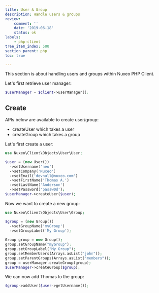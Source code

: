 ```yaml
---
title: User & Group
description: Handle users & groups
review:
    comment: ''
    date: '2019-06-18'
    status: ok
labels:
    - php-client
tree_item_index: 500
section_parent: php
toc: true

---
```


This section is about handling users and groups within Nuxeo PHP Client.

Let's first retrieve user manager:
```php
$userManager = $client->userManager();
```

## Create

APIs below are available to create user/group:
- createUser which takes a user
- createGroup which takes a group

Let's first create a user:
```php
use Nuxeo\Client\Objects\User\User;

$user = (new User())
  ->setUsername('neo')
  ->setCompany('Nuxeo')
  ->setEmail('devnull@nuxeo.com')
  ->setFirstName('Thomas A.')
  ->setLastName('Anderson')
  ->setPassword('passw0d');
$userManager->createUser($user);
```

Now we want to create a new group:

```php
use Nuxeo\Client\Objects\User\Group;

$group = (new Group())
  ->setGroupName('myGroup')
  ->setGroupLabel('My Group');
      
Group group = new Group();
group.setGroupName("myGroup");
group.setGroupLabel("My Group");
group.setMemberUsers(Arrays.asList("john"));
group.setParentGroups(Arrays.asList("members"));
group = userManager.createGroup(group);
$userManager->createGroup($group);
```

We can now add Thomas to the group:

```php
$group->addUser($user->getUsername());
```
